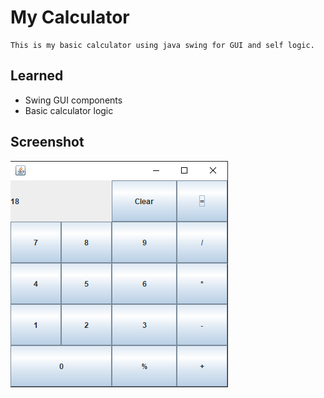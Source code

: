 # My Calculator
    This is my basic calculator using java swing for GUI and self logic.

## Learned
  - Swing GUI components
  - Basic calculator logic


## Screenshot
![Screenshot](calc.PNG)
